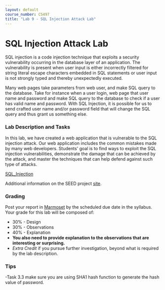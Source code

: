 ```yaml
---
layout: default
course_number: CS497
title: "Lab 9 - SQL Injection Attack Lab"
---
```


# SQL Injection Attack Lab
SQL injection is a code injection technique that exploits a security vulnerability occurring in the database layer of an application. The vulnerability is present when user input is either incorrectly filtered for string literal escape characters embedded in SQL statements or user input is not strongly typed and thereby unexpectedly executed.

Many web pages take parameters from web user, and make SQL query to the database. Take for instance when a user login, web page that user name and password and make SQL query to the database to check if a user has valid name and password. With SQL Injection, it is possible for us to send crafted user name and/or password field that will change the SQL query and thus grant us something else.

### Lab Description and Tasks
In this lab, we have created a web application that is vulnerable to the SQL injection attack. Our web application includes the common mistakes made by many web developers. Students' goal is to find ways to exploit the SQL injection vulnerabilities, demonstrate the damage that can be achieved by the attack, and master the techniques that can help defend against such type of attacks.

[SQL_Injection](Web_SQL_Injection.pdf)

Additional information on the SEED project [site](http://www.cis.syr.edu/~wedu/seed/Labs_16.04/Web/Web_SQL_Injection/). 


### Grading
Post your report in [Marmoset](https://cs.ycp.edu/marmoset/login) by the scheduled due date in the syllabus. Your grade for this lab will be composed of:
- 30% - Design
- 30% - Observations
- 40% - Explanation
- **You also need to provide explanation to the observations that are interesting or surprising.**
- *Extra Credit* if you pursue further investigation, beyond what is required by the lab description.

### Tips
-Task 3.3 make sure you are using SHA1 hash function to generate the hash value of password.
